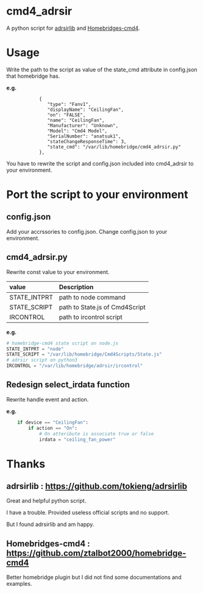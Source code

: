 # cmd4_adrsir
A python script for [adrsirlib](https://github.com/tokieng/adrsirlib) and [Homebridges-cmd4](https://github.com/ztalbot2000/homebridge-cmd4).

# Usage
Write the path to the script as value of the state_cmd attribute in config.json that homebridge has.

**e.g.**
```
            {
               "type": "Fanv1",
               "displayName": "CeilingFan",
               "on": "FALSE",
               "name": "CeilingFan",
               "Manufacturer": "Unknown",
               "Model": "Cmd4 Model",
               "SerialNumber": "anatsuk1",
               "stateChangeResponseTime": 3,
               "state_cmd": "/var/lib/homebridge/cmd4_adrsir.py"
            },
```

You have to rewrite the script and config.json included into cmd4_adrsir to your environment.

# Port the script to your environment

## config.json
Add your accrssories to config.json.
Change config.json to your environment.

## cmd4_adrsir.py

Rewrite const value to your environment.

|value|Description
|:-----------|:------------
|STATE_INTPRT|path to node command
|STATE_SCRIPT|path to State.js of Cmd4Script
|IRCONTROL|path to ircontrol script

**e.g.**

```python3:cmd4_adrsir.py
# homebridge-cmd4 state script on node.js
STATE_INTPRT = "node"
STATE_SCRIPT = "/var/lib/homebridge/Cmd4Scripts/State.js"
# adrsir script on python3
IRCONTROL = "/var/lib/homebridge/adrsir/ircontrol"
```

## Redesign select_irdata function

Rewrite handle event and action.

**e.g.**

```python3:cmd4_adrsir.py
    if device == "CeilingFan":
        if action == "On":
            # On atteribute is associate true or false
            irdata = "ceiling_fan_power"
```

# Thanks
## adrsirlib : https://github.com/tokieng/adrsirlib
Great and helpful python script. 

I have a trouble. Provided useless official scripts and no support. 

But I found adrsirlib and am happy.

## Homebridges-cmd4 : https://github.com/ztalbot2000/homebridge-cmd4
Better homebridge plugin but I did not find some documentations and examples.
